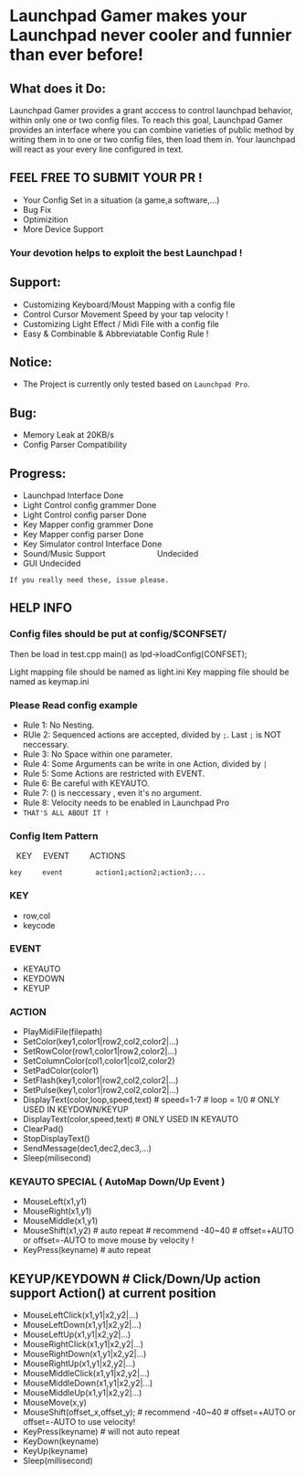 # Launchpad Gamer makes your Launchpad never cooler and funnier than ever before!

## What does it Do:
Launchpad Gamer provides a grant acccess to control launchpad behavior, within only one or two config files.
To reach this goal, Launchpad Gamer provides an interface where you can combine varieties of public method by writing them in to one or two config files, then load them in. Your launchpad will react as your every line configured in text.

## FEEL FREE TO SUBMIT YOUR PR ! 
* Your Config Set in a situation (a game,a software,...)
* Bug Fix
* Optimizition
* More Device Support

### Your devotion helps to exploit the best Launchpad !


## Support:
* Customizing Keyboard/Moust Mapping with a config file
* Control Cursor Movement Speed by your tap velocity !
* Customizing Light Effect / Midi File with a config file
* Easy & Combinable & Abbreviatable  Config Rule !


## Notice:
* The Project is currently only tested based on `Launchpad Pro`.


## Bug:
* Memory Leak at 20KB/s
* Config Parser Compatibility


## Progress:
* Launchpad Interface                        Done
* Light Control config grammer               Done
* Light Control config parser                Done
* Key Mapper config grammer                  Done
* Key Mapper config parser                   Done
* Key Simulator control Interface            Done
* Sound/Music Support                        Undecided
* GUI                                        Undecided

`If you really need these, issue please.`



## HELP INFO

### Config files should be put at config/$CONFSET/
Then be load in test.cpp main() as lpd->loadConfig(CONFSET);

Light mapping file should be named as light.ini
Key mapping file should be named as keymap.ini

### Please Read config example

* Rule 1: No Nesting. 
* RUle 2: Sequenced actions are accepted, divided by `;`. Last `;` is NOT neccessary.
* Rule 3: No Space within one parameter.
* Rule 4: Some Arguments can be write in one Action, divided by `|`
* Rule 5: Some Actions are restricted with EVENT.
* Rule 6: Be careful with KEYAUTO.
* Rule 7: () is neccessary , even it's no argument.
* Rule 8: Velocity needs to be enabled in Launchpad Pro
* `THAT'S ALL ABOUT IT !`


### Config Item Pattern

    KEY       EVENT           ACTIONS
    
    key     event        action1;action2;action3;...

### KEY
* row,col
* keycode

### EVENT
* KEYAUTO
* KEYDOWN
* KEYUP


### ACTION
* PlayMidiFile(filepath)
* SetColor(key1,color1|row2,col2,color2|...)
* SetRowColor(row1,color1|row2,color2|...)
* SetColumnColor(col1,color1|col2,color2)
* SetPadColor(color1)
* SetFlash(key1,color1|row2,col2,color2|...)
* SetPulse(key1,color1|row2,col2,color2|...)
* DisplayText(color,loop,speed,text)         # speed=1-7  # loop = 1/0  # ONLY USED IN KEYDOWN/KEYUP
* DisplayText(color,speed,text)              # ONLY USED IN KEYAUTO
* ClearPad()
* StopDisplayText()
* SendMessage(dec1,dec2,dec3,...)
* Sleep(milisecond)

### KEYAUTO SPECIAL    ( AutoMap Down/Up Event )
* MouseLeft(x1,y1)
* MouseRight(x1,y1)
* MouseMiddle(x1,y1)
* MouseShift(x1,y2)      # auto repeat    # recommend  -40~40   # offset=+AUTO or offset=-AUTO to move mouse by velocity !
* KeyPress(keyname)     # auto repeat

## KEYUP/KEYDOWN       # Click/Down/Up action support Action() at current position
* MouseLeftClick(x1,y1|x2,y2|...)
* MouseLeftDown(x1,y1|x2,y2|...)
* MouseLeftUp(x1,y1|x2,y2|...)
* MouseRightClick(x1,y1|x2,y2|...)
* MouseRightDown(x1,y1|x2,y2|...)
* MouseRightUp(x1,y1|x2,y2|...)
* MouseMiddleClick(x1,y1|x2,y2|...)
* MouseMiddleDown(x1,y1|x2,y2|...)
* MouseMiddleUp(x1,y1|x2,y2|...)
* MouseMove(x,y)
* MouseShift(offset_x,offset_y);    # recommend  -40~40   # offset=+AUTO or offset=-AUTO to use velocity!
* KeyPress(keyname)                # will not auto repeat 
* KeyDown(keyname)
* KeyUp(keyname)
* Sleep(millisecond)

